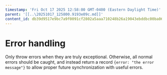```yaml
---
timestamp: 'Fri Oct 17 2025 12:58:00 GMT-0400 (Eastern Daylight Time)'
parent: '[[..\20251017_125800.9193e09c.md]]'
content_id: db39d9517e9bc7a9f0091cf2802a5aaa710248b26a19043ebddbc00ba067bc70
---
```


# Error handling

Only throw errors when they are truly exceptional. Otherwise, all normal errors should be caught, and instead return a record `{error: "the error message"}` to allow proper future synchronization with useful errors.
